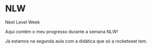 # NLW
Next Level Week

Aqui contém o meu progresso durante a semana NLW!

Já estamos na segunda aula com a didática que só a rocketseat tem.
